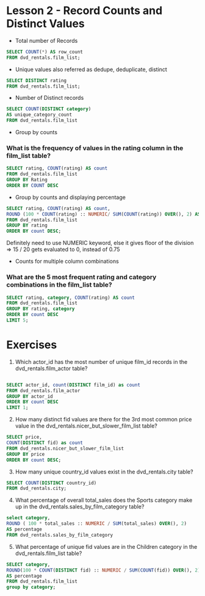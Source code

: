 # Lesson 2 - Record Counts and Distinct Values

* Total number of Records
```sql
SELECT COUNT(*) AS row_count
FROM dvd_rentals.film_list;
```
* Unique values also referred as dedupe, deduplicate, distinct 
```sql
SELECT DISTINCT rating
FROM dvd_rentals.film_list;
```
* Number of Distinct records
```sql
SELECT COUNT(DISTINCT category) 
AS unique_category_count 
FROM dvd_rentals.film_list
```

* Group by counts
### What is the frequency of values in the rating column in the film_list table?
```sql
SELECT rating, COUNT(rating) AS count
FROM dvd_rentals.film_list
GROUP BY Rating
ORDER BY COUNT DESC 
```
* Group by counts and displaying percentage
```sql
SELECT rating, COUNT(rating) AS count,
ROUND (100 * COUNT(rating) :: NUMERIC/ SUM(COUNT(rating)) OVER(), 2) AS percentage 
FROM dvd_rentals.film_list
GROUP BY rating
ORDER BY count DESC;
```
Definitely need to use NUMERIC keyword, else it gives floor of the division => 15 / 20 gets evaluated to 0, instead of 0.75

* Counts for multiple column combinations
### What are the 5 most frequent rating and category combinations in the film_list table?
```sql
SELECT rating, category, COUNT(rating) AS count
FROM dvd_rentals.film_list 
GROUP BY rating, category
ORDER BY count DESC 
LIMIT 5;
```
# Exercises

1. Which actor_id has the most number of unique film_id records in the dvd_rentals.film_actor table?
```sql

SELECT actor_id, count(DISTINCT film_id) as count
FROM dvd_rentals.film_actor
GROUP BY actor_id
ORDER BY count DESC 
LIMIT 1;
```
2. How many distinct fid values are there for the 3rd most common price value in the dvd_rentals.nicer_but_slower_film_list table?
```sql
SELECT price,
COUNT(DISTINCT fid) as count
FROM dvd_rentals.nicer_but_slower_film_list
GROUP BY price
ORDER BY count DESC;
```
3. How many unique country_id values exist in the dvd_rentals.city table?
```sql
SELECT COUNT(DISTINCT country_id) 
FROM dvd_rentals.city;
```
4. What percentage of overall total_sales does the Sports category make up in the dvd_rentals.sales_by_film_category table?
```sql
select category,
ROUND ( 100 * total_sales :: NUMERIC / SUM(total_sales) OVER(), 2)
AS percentage
FROM dvd_rentals.sales_by_film_category
```
5. What percentage of unique fid values are in the Children category in the dvd_rentals.film_list table?
```sql
SELECT category,
ROUND(100 * COUNT(DISTINCT fid) :: NUMERIC / SUM(COUNT(fid)) OVER(), 2)
AS percentage
FROM dvd_rentals.film_list
group by category;
```
